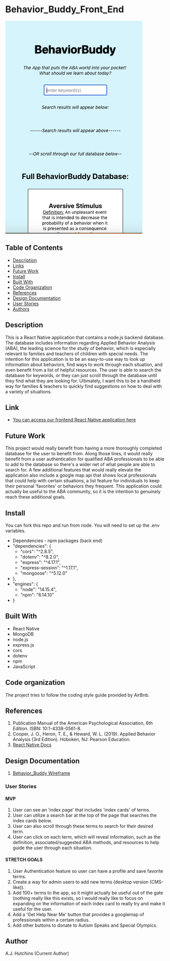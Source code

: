 # Behavior_Buddy_Front_End

![alt text](./Behavior_Buddy.png)

## Table of Contents

- [Description](#Description)
- [Links](#Links)
- [Future Work](#Future-Work)
- [Install](#Install)
- [Built With](#Built-With)
- [Code Organization](#Code-Organization)
- [References](#References)
- [Design Documentation](#Design-Documentation)
- [User Stories](#User-Stories)
- [Authors](#Author)
 
 
## Description

This is a React Native application that contains a node.js backend database. The database includes information regarding Applied Behavior Analysis (ABA), the leading science for the study of behavior, which is especially relevant to families and teachers of children with special needs. The intention for this application is to be an easy-to-use way to look up information about behaviors, find ways to work through each situation, and even benefit from a list of helpful resources. The user is able to search the database for keywords, or they can just scroll through the database until they find what they are looking for. Ultimately, I want this to be a handheld way for families & teachers to quickly find suggestions on how to deal with a variety of situations. 

## Link

- [You can access our frontend React Native application here](https://github.com/ajhutchins/Behavior_Buddy_Front_End)

## Future Work

This project would really benefit from having a more thoroughly completed database for the user to benefit from. Along those lines, it would really benefit from a user authentication for qualified ABA professionals to be able to add to the database so there's a wider net of what people are able to search for. A few additional features that would really elevate the application also include a google map api that shows local professionals that could help with certain situations, a list feature for individuals to keep their personal 'favorites' or behaviors they frequent. This application could actually be useful to the ABA community, so it is the intention to genuinely reach these additional goals.

## Install

You can fork this repo and run from node. You will need to set up the .env variables.
- Dependencies - npm packages (back end)
 - "dependencies": {
   - "cors": "^2.8.5",
   - "dotenv": "^8.2.0",
   - "express": "^4.17.1",
   - "express-session": "^1.17.1",
   - "mongoose": "^5.12.0"
 - },
 - "engines": {
   - "node": "14.15.4",
   - "npm": "6.14.10"
 - }

## Built With

- React Native
- MongoDB
- node.js
- express.js
- cors
- dotenv
- npm
- JavaScript

## Code organization

The project tries to follow the coding style guide provided by AirBnb.

## References

1. Publication Manual of the American Psychological Association, 6th Edition. ISBN: 10:1-4338-0561-8.
2. Cooper, J. O., Heron, T. E., & Heward, W. L. (2019). Applied Behavior Analysis (3rd Edition). Hoboken, NJ: Pearson Education.
3. [React Native Docs](https://reactnative.dev/docs/getting-started)

## Design Documentation

1. [Behavior_Buddy Wireframe](https://github.com/ajhutchins/Behavior_Buddy/blob/main/Scanned%20Documents.pdf)

### User Stories

#### MVP

1. User can see an 'index page' that includes 'index cards' of terms.
2. User can utilize a search bar at the top of the page that searches the index cards below.
3. User can also scroll through these terms to search for their desired term.
4. User can click on each term, which will reveal information, such as the definition, associated/suggested ABA methods, and resources to help guide the user through each situation.

#### STRETCH GOALS

1. User Authentication feature so user can have a profile and save favorite terms.
2. Create a way for admin users to add new terms (desktop version (CMS-like)).
4. Add 100+ terms to the app, so it might actually be useful out of the gate (nothing really like this exists, so I would really like to focus on expanding on the information of each index card to really try and make it useful for the user.
5. Add a 'Get Help Near Me' button that provides a googlemap of professionals within a certain radius.
6. Add other buttons to donate to Autism Speaks and Special Olympics.

## Author

A.J. Hutchins (Current Author)
